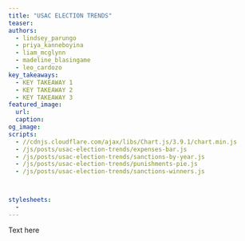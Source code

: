 ```yaml
---
title: "USAC ELECTION TRENDS"
teaser: 
authors:
  - lindsey_parungo
  - priya_kanneboyina
  - liam_mcglynn
  - madeline_blasingame
  - leo_cardozo
key_takeaways:
  - KEY TAKEAWAY 1
  - KEY TAKEAWAY 2
  - KEY TAKEAWAY 3
featured_image:
  url: 
  caption: 
og_image: 
scripts:
  - //cdnjs.cloudflare.com/ajax/libs/Chart.js/3.9.1/chart.min.js
  - /js/posts/usac-election-trends/expenses-bar.js
  - /js/posts/usac-election-trends/sanctions-by-year.js
  - /js/posts/usac-election-trends/punishments-pie.js
  - /js/posts/usac-election-trends/sanctions-winners.js



stylesheets:
  -
---
```


Text here

<div>
  <canvas id = 'yearly-sanctions'> </canvas>
</div>

<div>
  <canvas id = 'winners-sanctions'> </canvas>
</div>

<div>
  <canvas id = 'punishments-sanctions'> </canvas>
</div>
<div>
  <canvas id = 'expenses-chart'></canvas>
</div>
